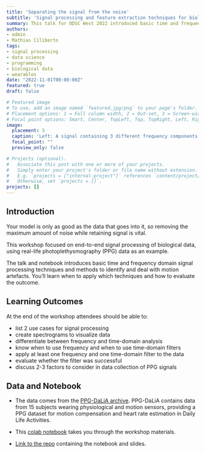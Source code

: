 ```yaml
---
title: 'Separating the signal from the noise'
subtitle: 'Signal processing and feature extraction techniques for biological data'
summary: This talk for ODSC West 2022 introduced basic time and frequency domain signal processing techniques and methods to identify and deal with motion artefacts.  
authors:
- admin
- Mathias Ciliberto
tags:
- signal processing
- data science
- programming
- biological data
- wearables
date: "2022-11-01T00:00:00Z"
featured: true
draft: false

# Featured image
# To use, add an image named `featured.jpg/png` to your page's folder.
# Placement options: 1 = Full column width, 2 = Out-set, 3 = Screen-width
# Focal point options: Smart, Center, TopLeft, Top, TopRight, Left, Right, BottomLeft, Bottom, BottomRight
image:
  placement: 3
  caption: 'Left: A signal containing 3 different frequency components (left). Right: A Fast Fourier Transform of the data clearly identifies the 3 frequencies making up the signal.'
  focal_point: ""
  preview_only: false

# Projects (optional).
#   Associate this post with one or more of your projects.
#   Simply enter your project's folder or file name without extension.
#   E.g. `projects = ["internal-project"]` references `content/project/deep-learning/index.md`.
#   Otherwise, set `projects = []`.
projects: []
---
```


## Introduction 
Your model is only as good as the data that goes into it, so removing the maximum amount of noise while retaining signal is vital. 

This workshop focused on end-to-end signal processing of biological data, using real-life photoplethysmography (PPG) data as an example.

The talk and notebook introduces basic time and frequency domain signal processing techniques and methods to identify and deal with motion artefacts. You’ll learn when to apply which techniques and how to evaluate the outcome. 


## Learning Outcomes
At the end of the workshop attendees should be able to:  
- list 2 use cases for signal processing  
- create spectrograms to visualize data  
- differentiate between frequency and time-domain analysis  
- know when to use frequency and when to use time-domain filters  
- apply at least one frequency and one time-domain filter to the data  
- evaluate whether the filter was successful  
- discuss 2-3 factors to consider in data collection of PPG signals  

## Data and Notebook

- The data comes from the [PPG-DaLiA archive](https://archive.ics.uci.edu/dataset/495/ppg+dalia). PPG-DaLiA contains data from 15 subjects wearing physiological and motion sensors, providing a PPG dataset for motion compensation and heart rate estimation in Daily Life Activities.

- This [colab notebook](https://colab.research.google.com/drive/12GTHacYHUfVU8g7c_5Srf2uA2xujRiUj?usp=sharing) takes you through the workshop materials.

- [Link to the repo](https://github.com/michellehoog/odsc_west_sp) containing the notebook and slides.

